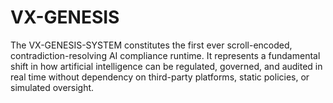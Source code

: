 # VX-GENESIS
The VX-GENESIS-SYSTEM constitutes the first ever scroll-encoded, contradiction-resolving AI compliance runtime. It represents a fundamental shift in how artificial intelligence can be regulated, governed, and audited in real time without dependency on third-party platforms, static policies, or simulated oversight.
